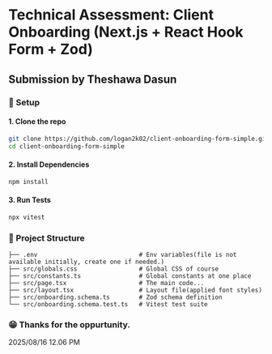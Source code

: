 # Technical Assessment: Client Onboarding (Next.js + React Hook Form + Zod)

## Submission by Theshawa Dasun

### 🚀 Setup

#### 1. Clone the repo

```bash
git clone https://github.com/logan2k02/client-onboarding-form-simple.git
cd client-onboarding-form-simple
```

#### 2. Install Dependencies

```bash
npm install
```

#### 3. Run Tests

```bash
npx vitest
```

### 📂 Project Structure

```
├── .env                            # Env variables(file is not available initially, create one if needed.)
├── src/globals.css                 # Global CSS of course
├── src/constants.ts                # Global constants at one place
├── src/page.tsx                    # The main code...
├── src/layout.tsx                  # Layout file(applied font styles)
├── src/onboarding.schema.ts        # Zod schema definition
└── src/onboarding.schema.test.ts   # Vitest test suite
```

### 😁 Thanks for the oppurtunity.

2025/08/16 12.06 PM
